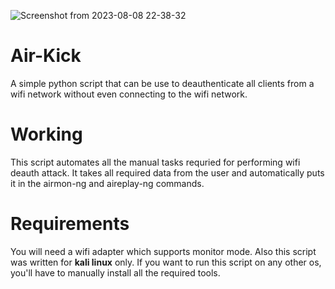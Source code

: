 ![Screenshot from 2023-08-08 22-38-32](https://github.com/Vansh-Choudhary/Air-Kick/assets/138108820/87057be1-1512-4bb2-8dc5-b6461134a6b0)
# Air-Kick
A simple python script that can be use to deauthenticate all clients from a wifi network without even connecting to the wifi network.
# Working
This script automates all the manual tasks requried for performing wifi deauth attack. It takes all required data from the user and automatically puts it in the airmon-ng and aireplay-ng commands.
# Requirements 
You will need a wifi adapter which supports monitor mode. Also this script was written for <b>kali linux</b> only. If you want to run this script on any other os, you'll have to manually install all the required tools.
